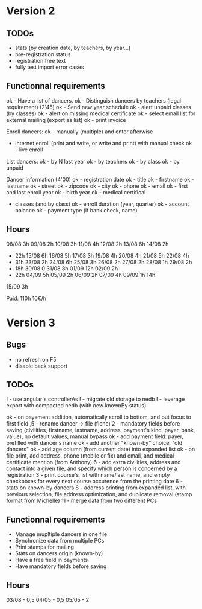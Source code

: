 # Version 2

## TODOs

- stats (by creation date, by teachers, by year...)
- pre-registration status
- registration free text
- fully test import error cases

## Functionnal requirements

ok - Have a list of dancers.
ok - Distinguish dancers by teachers (legal requirement) (2'45)
ok - Send new year schedule
ok - alert unpaid classes (by classes)
ok - alert on missing medical certificate
ok - select email list for external mailing (export as list)
ok - print invoice

Enroll dancers:
ok - manually (multiple) and enter afterwise
- internet enroll (print and write, or write and print) with manual check
ok - live enroll

List dancers:
ok - by N last year
ok - by teachers
ok - by class
ok - by unpaid

Dancer information (4'00) 
ok - registration date
ok - title
ok - firstname
ok - lastname
ok - street
ok - zipcode
ok - city
ok - phone
ok - email
ok - first and last enroll year
ok - birth year
ok - medical certifical 
- classes (and by class)
  ok - enroll duration (year, quarter)
  ok - account balance 
  ok - payment type (if bank check, name)

## Hours

08/08 3h
09/08 2h
10/08 3h
11/08 4h
12/08 2h
13/08 6h
14/08 2h
- 22h
15/08 6h
16/08 5h
17/08 3h
19/08 4h
20/08 4h
21/08 5h
22/08 4h
- 31h
23/08 2h
24/08 6h
25/08 3h
26/08 2h
27/08 2h
28/08 1h
29/08 2h
- 18h
30/08 0
31/08 8h
01/09 12h
02/09 2h
- 22h
04/09 5h
05/09 2h
06/09 2h
07/09 4h
09/09 1h
14h

15/09 3h

Paid: 110h 10€/h

# Version 3

## Bugs

- no refresh on F5
- disable back support

## TODOs 

! - use angular's controllerAs
! - migrate old storage to nedb
! - leverage export with compacted nedb (with new knownBy status)

ok - on payement addition, automatically scroll to bottom, and put focus to first field
,5 - rename dancer -> file (fiche)
 2 - mandatory fields before saving (civilities, firstname, lastname, address, payment's kind, payer, bank, value), no default values, manual bypass
ok - add payment field: payer, prefilled with dancer's name
ok - add another "known-by" choice: "old dancers"
ok - add age column (from current date) into expanded list
ok - on file print, add address, phone (mobile or fix) and email, and medical certificate mention (from Anthony)
 6 - add extra civilities, address and contact into a given file, and specify which person is concerned by a registration
 3 - print course's list with name/last name, and empty checkboxes for every next course occurence from the printing date
 6 - stats on known-by dancers 
 8 - address printing from expanded list, with previous selection, file address optimization, and duplicate removal (stamp format from Michelle)
11 - merge data from two different PCs

## Functionnal requirements

- Manage mupltiple dancers in one file
- Synchronize data from multiple PCs
- Print stamps for mailing
- Stats on dancers origin (known-by)
- Have a free field in payments
- Have mandatory fields before saving

## Hours

03/08 - 0,5
04/05 - 0,5
05/05 - 2